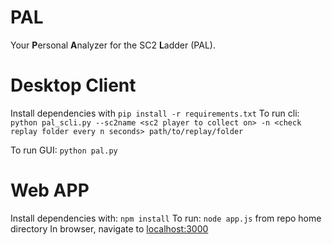 # PAL
Your **P**ersonal **A**nalyzer for the SC2 **L**adder (PAL).

# Desktop Client
Install dependencies with `pip install -r requirements.txt`
To run cli: `python pal_scli.py --sc2name <sc2 player to collect on> -n <check replay folder every n seconds> path/to/replay/folder`

To run GUI: `python pal.py`

# Web APP
Install dependencies with: `npm install`
To run: `node app.js` from repo home directory
In browser, navigate to [localhost:3000](http://localhost:3000)